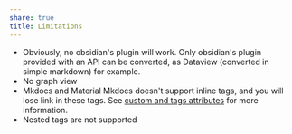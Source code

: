 ```yaml
---
share: true
title: Limitations
---
```


- Obviously, no obsidian's plugin will work. Only obsidian's plugin provided with an API can be converted, as Dataview (converted in simple markdown) for example.
- No graph view
- Mkdocs and Material Mkdocs doesn't support inline tags, and you will lose link in these tags. See [custom and tags attributes](../Template/customization.md#custom-and-tags-attributes) for more information.
- Nested tags are not supported

